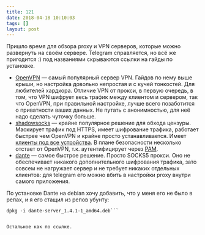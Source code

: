 ```yaml
---
title: 121
date: 2018-04-18 10:10:03
tags: []
layout: post
---
```


Пришло время для обзора proxy и VPN серверов, которые можно развернуть на своём сервере. Telegram справляется, но всё же пригодится :) под названиями скрываются ссылки на гайды по установке.

+ [OpenVPN](https://www.digitalocean.com/community/tutorials/openvpn-ubuntu-16-04-ru) — самый популярный сервер VPN. Гайдов по нему выше крыши, но настройка довольно непростая и с кучей тонкостей. Для любителей хардкора. Отличие VPN от прокси, в первую очередь, в том, что VPN шифрует весь трафик между клиентом и сервером, так что OpenVPN, при правильной настройке, лучше всего позаботится о приватности ваших данных. Не путать с анонимностью, для неё надо сделать чуточку больше.
+ [shadowsocks](https://shadowsocks.org/en/download/servers.html) — крайне популярное решение для обхода цензуры. Маскирует трафик под HTTPS, имеет шифрование трафика, работает быстрее чем OpenVPN и крайне просто устанавливается. Имеет [клиенты под все устройства](https://shadowsocks.org/en/download/clients.html). В плане безопасности несколько отстает от OpenVPN, т.к. аутентифицирует через [PAM](https://en.wikipedia.org/wiki/Linux_PAM).
+ [dante](https://krasovsky.me/it/2017/07/socks5-dante/) — самое быстрое решение. Просто SOCKS5 прокси. Оно не обеспечивает никакого дополнительного шифрования трафика, зато совсем не нагружает сервер и не требует никаких отдельных клиентов: для telegram его можно вбить в настройки proxy внутри самого приложения.

По установке Dante на debian хочу добавить, что у меня его не было в репах, и я его стащил из репов убунту:

```wget http://ppa.launchpad.net/dajhorn/dante/ubuntu/pool/main/d/dante/dante-server_1.4.1-1_amd64.deb
dpkg -i dante-server_1.4.1-1_amd64.deb```


Остальное как по ссылке.
